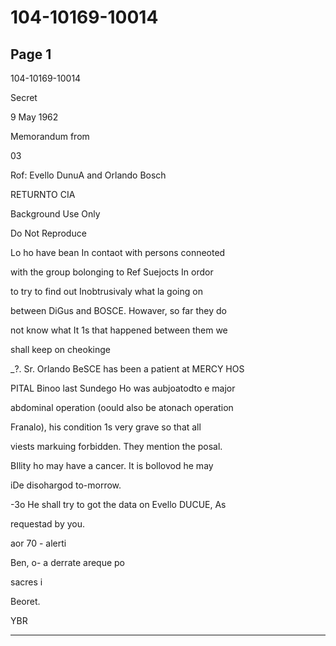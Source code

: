 # 104-10169-10014

## Page 1

104-10169-10014

Secret

9 May 1962

Memorandum from

03

Rof: Evello DunuA and Orlando Bosch

RETURNTO CIA

Background Use Only

Do Not Reproduce

Lo ho have bean In contaot with persons conneoted

with the group bolonging to Ref Suejocts In ordor

to try to find out Inobtrusivaly what la going on

between DiGus and BOSCE. Howaver, so far they do

not know what It 1s that happened between them we

shall keep on cheokinge

_?. Sr. Orlando BeSCE has been a patient at MERCY HOS

PITAL Binoo last Sundego Ho was aubjoatodto e major

abdominal operation (oould also be atonach operation

Franalo), his condition 1s very grave so that all

viests markuing forbidden. They mention the posal.

BIlity ho may have a cancer. It is bollovod he may

iDe disohargod to-morrow.

-3o He shall try to got the data on Evello DUCUE, As

requestad by you.

aor 70 - alerti

Ben, o- a derrate areque po

sacres i

Beoret.

YBR

---

